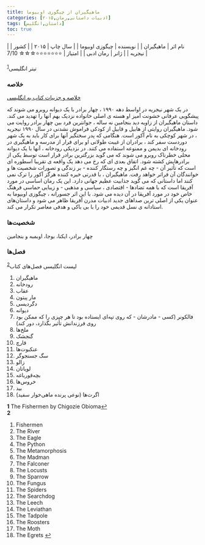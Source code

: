 ```yaml
---
title: ماهیگیران از چیگوزی اوبیوما
categories: [ادبیات داستانی,رمان,۲۰۱۵]
tags: [داستان,انگلیس]
toc: true
---
```


| نام اثر | ماهیگیران |
| نویسنده | چیگوزی اوبیوما |
| سال چاپ | ۲۰۱۵  |
| کشور | نیجریه  |
| ژانر | رمان ادبی  |
| امتیاز | ⭐⭐⭐⭐⭐⭐⭐☆☆☆ 7/10  |


تیتر انگلیسی<sup id="a1">[1](#f1)</sup>


### خلاصه


[خلاصه و جزییات  کتاب به انگلیسی](https://www.bookrags.com/studyguide-the-fishermen/#gsc.tab=0)

در یک شهر نیجریه در اواسط دهه ۱۹۹۰ ، چهار برادر با یک دیوانه روبرو می شوند که پیشگویی عرفانی خشونت آمیز او هسته ی اصلی خانواده نزدیک بهم آنها را تهدید می کند.
داستان ماهیگیران از زاویه دید بنجامین نه ساله ، جوانترین فرد بین چهار برادر روایت می شود. ماهیگیران روایتی از هابیل و قابیل از کودکی فراموش نشدنی در سال ۱۹۹۰ نیجریه ، در شهر کوچکی به نام آکور است. هنگامی که پدر سختگیر آنها برای کار باید به یک شهر دوردست سفر کند ، برادران از غیبت طولانی او برای فرار از مدرسه و ماهیگیری در رودخانه ای بدیمن و ممنوعه استفاده می کنند. در نزدیکی رودخانه ، آنها با یک دیوانه محلی خطرناک روبرو می شوند که می گوید بزرگترین برادر قرار است توسط یکی از برادرهایش کشته شود.
اتفاق بعدی ای که رخ می دهد یک واقعه ی تقریبا اسطوره ای است که تأثیر آن - چه غم انگیز و چه رستگار کننده - بر زندگی و تصورات شخصیت ها و خوانندگان آن فراتر خواهد رفت. ماهیگیران ، با قدرتی خیره کننده هرگز آکور را ترک نمی کنند اما داستانی که می گوید جذابیت عظیم جهانی دارد. این یک رمان اساسی در مورد آفریقا است که با همه تضادها - اقتصادی ، سیاسی و مذهبی - و زیبایی حماسی فرهنگ خاص خود در مورد آفریقا در آن دیده می شود.
با این اثر جسورانه ، چیگوزی اوبیوما به عنوان یکی از اصلی ترین صداهای جدید ادبیات مدرن آفریقا ظاهر می شود و داستان‌های استادانه ی نسل قدیمی خود را با بی باکی و هدفی معاصر تکرار می کند.

### شخصیت‌ها

چهار برادر، ایکنا، بوجا، اوبمبه و بنجامین

### فصل‌ها

لیست انگلیسی فصل‌های کتاب<sup id="a2">[2](#f2)</sup>

1. ماهیگیران
2. رودخانه
3. عقاب
4. مار پیتون
5. دگردیسی
6. دیوانه
7. فالکونر (کسی - مادرشان - که روی تپه‌ای ایستاده بود تا هر چیزی را که ممکن بود روی فرزندانش تأثیر بگذارد، دور کند)
8. ملخ‌ها
9. گنجشک
10. قارچ
11. عنکبوت‌ها
12. سگ جستجوگر
13. زالو
14. لویاتان
15. بچه‌قورباغه
16. خروس‌ها
17. بید
18. اگرت‌ها (نوعی پرنده ماهی‌خوار سفید)


<b id="f1">1</b> <span class="footnote">The Fishermen by Chigozie Obioma</span>[↩](#a1)
<br><b id="f2">2</b> 
<span class="footnote">
1. Fishermen
2. The River
3. The Eagle
4. The Python
5. The Metamorphosis
6. The Madman
7. The Falconer
8. The Locusts
9. The Sparrow
10. The Fungus
11. The Spiders
12. The Searchdog
13. The Leech
14. The Leviathan
15. The Tadpole
16. The Roosters
17. The Moth
18. The Egrets
</span>[↩](#a2)
